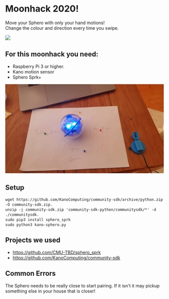 # Moonhack 2020!

Move your Sphero with only your hand motions!  
Change the colour and direction every time you swipe.

![](demo.gif)

## For this moonhack you need:  
* Raspberry Pi 3 or higher. 
* Kano motion sensor   
* Sphero Sprk+ 

![](kit.jpg)


## Setup
```
wget https://github.com/KanoComputing/community-sdk/archive/python.zip -O community-sdk.zip.
unzip -j community-sdk.zip 'community-sdk-python/communitysdk/*' -d ./communitysdk. 
sudo pip3 install sphero_sprk
sudo python3 kano-sphero.py
```

## Projects we used
* <https://github.com/CMU-TBD/sphero_sprk>
* <https://github.com/KanoComputing/community-sdk>

## Common Errors
The Sphero needs to be really close to start pairing. If it isn't it may pickup something else in your house that is closer!
